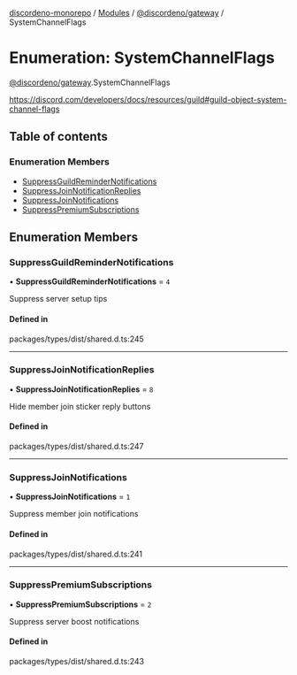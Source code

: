 [discordeno-monorepo](../README.md) / [Modules](../modules.md) / [@discordeno/gateway](../modules/discordeno_gateway.md) / SystemChannelFlags

# Enumeration: SystemChannelFlags

[@discordeno/gateway](../modules/discordeno_gateway.md).SystemChannelFlags

https://discord.com/developers/docs/resources/guild#guild-object-system-channel-flags

## Table of contents

### Enumeration Members

- [SuppressGuildReminderNotifications](discordeno_gateway.SystemChannelFlags.md#suppressguildremindernotifications)
- [SuppressJoinNotificationReplies](discordeno_gateway.SystemChannelFlags.md#suppressjoinnotificationreplies)
- [SuppressJoinNotifications](discordeno_gateway.SystemChannelFlags.md#suppressjoinnotifications)
- [SuppressPremiumSubscriptions](discordeno_gateway.SystemChannelFlags.md#suppresspremiumsubscriptions)

## Enumeration Members

### SuppressGuildReminderNotifications

• **SuppressGuildReminderNotifications** = `4`

Suppress server setup tips

#### Defined in

packages/types/dist/shared.d.ts:245

---

### SuppressJoinNotificationReplies

• **SuppressJoinNotificationReplies** = `8`

Hide member join sticker reply buttons

#### Defined in

packages/types/dist/shared.d.ts:247

---

### SuppressJoinNotifications

• **SuppressJoinNotifications** = `1`

Suppress member join notifications

#### Defined in

packages/types/dist/shared.d.ts:241

---

### SuppressPremiumSubscriptions

• **SuppressPremiumSubscriptions** = `2`

Suppress server boost notifications

#### Defined in

packages/types/dist/shared.d.ts:243
